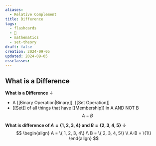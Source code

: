 ```yaml
---
aliases:
  - Relative Complement
title: Difference
tags:
  - flashcards
  - 🌱
  - mathematics
  - set-theory
draft: false
creation: 2024-09-05
updated: 2024-09-05
cssclasses: 
---
```

## What is a Difference

**What is a Difference**
↓
- A [[Binary Operation|Binary]], [[Set Operation]]
- [[Set]] of all things that have [[Membership]] in A AND NOT B
$$A-B$$
<!--SR:!2024-12-13,4,270-->

**What is difference of $A = \{ 1, 2, 3, 4\}$ and $B = \{ 2, 3, 4, 5\}$**
↓
$$
\begin{align}
A = \{ 1, 2, 3, 4\} \\
B = \{ 2, 3, 4, 5\} \\
A-B = \{1\}
\end{align}
$$
<!--SR:!2024-12-13,4,270-->

